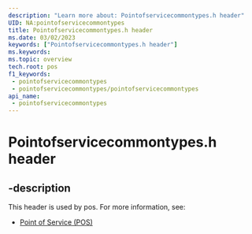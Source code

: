 ```yaml
---
description: "Learn more about: Pointofservicecommontypes.h header"
UID: NA:pointofservicecommontypes
title: Pointofservicecommontypes.h header
ms.date: 03/02/2023
keywords: ["Pointofservicecommontypes.h header"]
ms.keywords: 
ms.topic: overview
tech.root: pos
f1_keywords:
 - pointofservicecommontypes
 - pointofservicecommontypes/pointofservicecommontypes
api_name:
 - pointofservicecommontypes
---
```


# Pointofservicecommontypes.h header

## -description

This header is used by pos. For more information, see:

- [Point of Service (POS)](../_pos/index.md)
